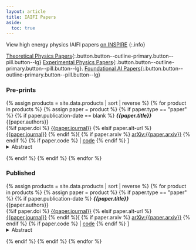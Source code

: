 ```yaml
---
layout: article
title: IAIFI Papers
aside:
  toc: true
---
```


View high energy physics IAIFI papers [on INSPIRE](https://inspirehep.net/institutions/1862936?ui-citation-summary=true)
{:.info}

[Theoretical Physics Papers](/papers-theory.html){:.button.button--outline-primary.button--pill.button--lg}      [Experimental Physics Papers](/papers-experiment.html){:.button.button--outline-primary.button--pill.button--lg}.     [Foundational AI Papers](/papers-ai.html){:.button.button--outline-primary.button--pill.button--lg}

### Pre-prints

{% assign products = site.data.products | sort | reverse %}
{% for product in products %}
{% assign paper = product %}
{% if paper.type == "paper" %}
{% if paper.publication-date == blank %}
***{{paper.title}}*** <br>
{{paper.authors}} <br>
{%if paper.doi %} [{{paper.journal}}]({{paper.doi}}) {% elsif paper.alt-url %} [{{paper.journal}}]({{paper.alt-url}}) {% endif %}[ {% if paper.arxiv %} [arXiv:{{paper.arxiv}}](https://arxiv.org/abs/{{paper.arxiv}}) {% endif %} {% if paper.code %} | [code]({{paper.code}}) {% endif %} ]
<div style = "position:relative; top:-1em;" >
<details>
<summary>Abstract</summary>
<em>{{paper.abstract}}</em>
</details>
</div>
{% endif %}
{% endif %}
{% endfor %}

### Published

{% assign products = site.data.products | sort | reverse %}
{% for product in products %}
{% assign paper = product %}
{% if paper.type == "paper" %}
{% if paper.publication-date %}
***{{paper.title}}*** <br>
{{paper.authors}} <br>
{%if paper.doi %} [{{paper.journal}}]({{paper.doi}}) {% elsif paper.alt-url %} [{{paper.journal}}]({{paper.alt-url}}) {% endif %}[ {% if paper.arxiv %} [arXiv:{{paper.arxiv}}](https://arxiv.org/abs/{{paper.arxiv}}) {% endif %} {% if paper.code %} | [code]({{paper.code}}) {% endif %} ]
<div style = "position:relative; top:-1em;" >
<details>
<summary>Abstract</summary>
<em>{{paper.abstract}}</em>
</details>
</div>
{% endif %}
{% endif %}
{% endfor %}